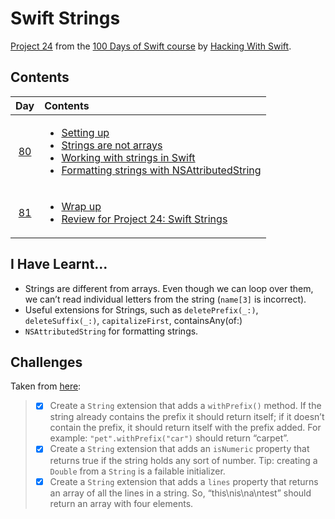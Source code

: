 # Swift Strings

[Project 24](https://www.hackingwithswift.com/read/24/overview) from the [100 Days of Swift course](https://www.hackingwithswift.com/100) by [Hacking With Swift](https://www.hackingwithswift.com/).

## Contents

|                      Day                      | Contents                                                                                                                                                                                                                                                                                                                                                |
|:---------------------------------------------:|:--------------------------------------------------------------------------------------------------------------------------------------------------------------------------------------------------------------------------------------------------------------------------------------------------------------------------------------------------------|
| [80](https://www.hackingwithswift.com/100/80) | <ul><li>[Setting up](https://www.hackingwithswift.com/read/24/1/setting-up)</li><li>[Strings are not arrays](https://www.hackingwithswift.com/read/24/2)</li><li>[Working with strings in Swift](https://www.hackingwithswift.com/read/24/3)</li><li>[Formatting strings with NSAttributedString](https://www.hackingwithswift.com/read/24/4)</li></ul> |
| [81](https://www.hackingwithswift.com/100/81) | <ul><li>[Wrap up](https://www.hackingwithswift.com/read/24/5)</li><li>[Review for Project 24: Swift Strings](https://www.hackingwithswift.com/review/hws/project-24-swift-strings)</li></ul>                                                                                                                                                            |

## I Have Learnt...

- Strings are different from arrays. Even though we can loop over them, we can’t read individual letters from the string (`name[3]` is incorrect).
- Useful extensions for Strings, such as `deletePrefix(_:)`, `deleteSuffix(_:)`, `capitalizeFirst`, containsAny(of:)
- `NSAttributedString` for formatting strings. 

## Challenges

Taken from [here](https://www.hackingwithswift.com/read/24/5):

>- [x] Create a `String` extension that adds a `withPrefix()` method. If the string already contains the prefix it should return itself; if it doesn’t contain the prefix, it should return itself with the prefix added. For example: `"pet".withPrefix("car")` should return “carpet”.
>- [x] Create a `String` extension that adds an `isNumeric` property that returns true if the string holds any sort of number. Tip: creating a `Double` from a `String` is a failable initializer.
>- [x] Create a `String` extension that adds a `lines` property that returns an array of all the lines in a string. So, “this\nis\na\ntest” should return an array with four elements.
